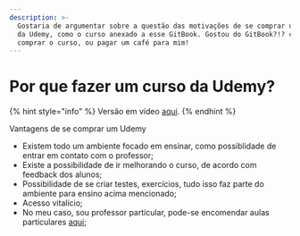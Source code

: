 ```yaml
---
description: >-
  Gostaria de argumentar sobre a questão das motivações de se comprar um curso
  da Udemy, como o curso anexado a esse GitBook. Gostou do GitBook?!? considere 
  comprar o curso, ou pagar um café para mim!
---
```


# Por que fazer um curso da Udemy?

{% hint style="info" %}
Versão em vídeo [aqui](https://www.youtube.com/watch?v=E-gWAZZVZzg).
{% endhint %}



Vantagens de se comprar um Udemy

* Existem todo um ambiente focado em ensinar, como possiblidade de entrar em contato com o professor;
* Existe a possibilidade de ir melhorando o curso, de acordo com feedback dos alunos;
* Possibilidade de se criar testes, exercícios, tudo isso faz parte do ambiente para ensino acima mencionado;
* Acesso vitalício;
* No meu caso, sou professor particular, pode-se encomendar aulas particulares [aqui](https://www.superprof.com.br/engenheiro-doutor-bioinformatica-com-pos-doutorado-programacao-web-aplicado-inovacao-saude-oferece-aulas.html
  );

